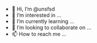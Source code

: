 - 👋 Hi, I’m @unsfsd
- 👀 I’m interested in ...
- 🌱 I’m currently learning ...
- 💞️ I’m looking to collaborate on ...
- 📫 How to reach me ...

<!---
unsfsd/unsfsd is a ✨ special ✨ repository because its `README.md` (this file) appears on your GitHub profile.
You can click the Preview link to take a look at your changes.
--->
